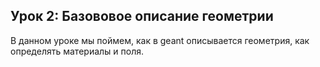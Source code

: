 ## Урок 2: Базововое описание геометрии
В данном уроке мы поймем, как в geant описывается геометрия, как определять материалы и поля.
